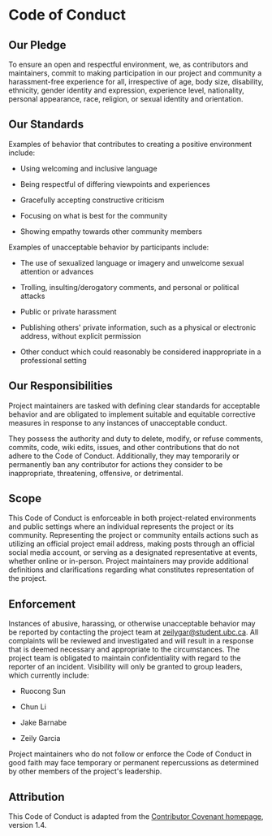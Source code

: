 # Code of Conduct

## Our Pledge

To ensure an open and respectful environment, we, as contributors and maintainers, commit to making participation in our project and community a harassment-free experience for all, irrespective of age, body size, disability, ethnicity, gender identity and expression, experience level, nationality, personal appearance, race, religion, or sexual identity and orientation.

## Our Standards

Examples of behavior that contributes to creating a positive environment include:

-   Using welcoming and inclusive language

-   Being respectful of differing viewpoints and experiences

-   Gracefully accepting constructive criticism

-   Focusing on what is best for the community

-   Showing empathy towards other community members

Examples of unacceptable behavior by participants include:

-   The use of sexualized language or imagery and unwelcome sexual attention or advances

-   Trolling, insulting/derogatory comments, and personal or political attacks

-   Public or private harassment

-   Publishing others' private information, such as a physical or electronic address, without explicit permission

-   Other conduct which could reasonably be considered inappropriate in a professional setting

## Our Responsibilities

Project maintainers are tasked with defining clear standards for acceptable behavior and are obligated to implement suitable and equitable corrective measures in response to any instances of unacceptable conduct.

They possess the authority and duty to delete, modify, or refuse comments, commits, code, wiki edits, issues, and other contributions that do not adhere to the Code of Conduct. Additionally, they may temporarily or permanently ban any contributor for actions they consider to be inappropriate, threatening, offensive, or detrimental.

## Scope

This Code of Conduct is enforceable in both project-related environments and public settings where an individual represents the project or its community. Representing the project or community entails actions such as utilizing an official project email address, making posts through an official social media account, or serving as a designated representative at events, whether online or in-person. Project maintainers may provide additional definitions and clarifications regarding what constitutes representation of the project.

## Enforcement

Instances of abusive, harassing, or otherwise unacceptable behavior may be reported by contacting the project team at [zeilygar\@student.ubc.ca](mailto:zeilygar@student.ubc.ca). All complaints will be reviewed and investigated and will result in a response that is deemed necessary and appropriate to the circumstances. The project team is obligated to maintain confidentiality with regard to the reporter of an incident. Visibility will only be granted to group leaders, which currently include:

-   Ruocong Sun

-   Chun Li

-   Jake Barnabe

-   Zeily Garcia

Project maintainers who do not follow or enforce the Code of Conduct in good faith may face temporary or permanent repercussions as determined by other members of the project's leadership.

## Attribution

This Code of Conduct is adapted from the [Contributor Covenant homepage](http://contributor-covenant.org/version/1/4), version 1.4.
